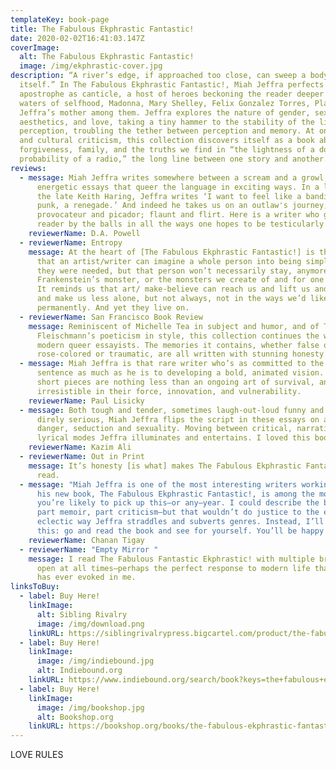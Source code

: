 ```yaml
---
templateKey: book-page
title: The Fabulous Ekphrastic Fantastic!
date: 2020-02-02T16:41:03.147Z
coverImage:
  alt: The Fabulous Ekphrastic Fantastic!
  image: /img/ekphrastic-cover.jpg
description: “A river’s edge, if approached too close, can sweep a body beyond
  itself.” In The Fabulous Ekphrastic Fantastic!, Miah Jeffra perfects
  apostrophe as canticle, a host of heroes beckoning the reader deeper into the
  waters of selfhood, Madonna, Mary Shelley, Felix Gonzalez Torres, Plato, and
  Jeffra’s mother among them. Jeffra explores the nature of gender, sexuality,
  aesthetics, and love, taking a tiny hammer to the stability of the limits of
  perception, troubling the tether between perception and memory. At once memoir
  and cultural criticism, this collection discovers itself as a book about
  forgiveness, family, and the truths we find in “the lightness of a door,” “the
  probability of a radio,” the long line between one story and another.
reviews:
  - message: Miah Jeffra writes somewhere between a scream and a growl, in short
      energetic essays that queer the language in exciting ways. In a letter to
      the late Keith Haring, Jeffra writes ‘I want to feel like a bandit, a
      punk, a renegade.’ And indeed he takes us on an outlaw's journey,
      provocateur and picador; flaunt and flirt. Here is a writer who grabs the
      reader by the balls in all the ways one hopes to be testicularly taken.
    reviewerName: D.A. Powell
  - reviewerName: Entropy
    message: At the heart of [The Fabulous Ekphrastic Fantastic!] is the knowledge
      that an artist/writer can imagine a whole person into being simply because
      they were needed, but that person won’t necessarily stay, anymore than
      Frankenstein’s monster, or the monsters we create of and for one another.
      It reminds us that art/ make-believe can reach us and lift us and save us
      and make us less alone, but not always, not in the ways we’d like, and not
      permanently. And yet they live on.
  - reviewerName: San Francisco Book Review
    message: Reminiscent of Michelle Tea in subject and humor, and of T.
      Fleischmann’s poeticism in style, this collection continues the work of
      modern queer essayists. The memories it contains, whether false or true,
      rose-colored or traumatic, are all written with stunning honesty.
  - message: Miah Jeffra is that rare writer who’s as committed to the individual
      sentence as much as he is to developing a bold, animated vision. These
      short pieces are nothing less than an ongoing art of survival, and they’re
      irresistible in their force, innovation, and vulnerability.
    reviewerName: Paul Lisicky
  - message: Both tough and tender, sometimes laugh-out-loud funny and other times
      direly serious, Miah Jeffra flips the script in these essays on art,
      danger, seduction and sexuality. Moving between critical, narrative,
      lyrical modes Jeffra illuminates and entertains. I loved this book.
    reviewerName: Kazim Ali
  - reviewerName: Out in Print
    message: It’s honesty [is what] makes The Fabulous Ekphrastic Fantastic! a great
      read.
  - message: "Miah Jeffra is one of the most interesting writers working today and
      his new book, The Fabulous Ekphrastic Fantastic!, is among the most unique
      you’re likely to pick up this—or any—year. I could describe the book as
      part memoir, part criticism—but that wouldn’t do justice to the electric,
      eclectic way Jeffra straddles and subverts genres. Instead, I’ll suggest
      this: go and read the book and see for yourself. You’ll be happy you did."
    reviewerName: Chanan Tigay
  - reviewerName: "Empty Mirror "
    message: I read The Fabulous Fantastic Ekphrastic! with multiple browser tabs
      open at all times—perhaps the perfect response to modern life that a book
      has ever evoked in me.
linksToBuy:
  - label: Buy Here!
    linkImage:
      alt: Sibling Rivalry
      image: /img/download.png
    linkURL: https://siblingrivalrypress.bigcartel.com/product/the-fabulous-ekphrastic-fantastic
  - label: Buy Here!
    linkImage:
      image: /img/indiebound.jpg
      alt: Indiebound.org
    linkURL: https://www.indiebound.org/search/book?keys=the+fabulous+ekphrastic+fantastic
  - label: Buy Here!
    linkImage:
      image: /img/bookshop.jpg
      alt: Bookshop.org
    linkURL: https://bookshop.org/books/the-fabulous-ekphrastic-fantastic-essays/9781943977734
---
```

LOVE RULES